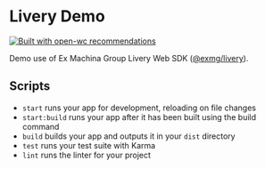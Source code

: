 # Livery Demo

[![Built with open-wc recommendations](https://img.shields.io/badge/built%20with-open--wc-blue.svg)](https://github.com/open-wc)

Demo use of Ex Machina Group Livery Web SDK ([@exmg/livery](https://www.npmjs.com/package/@exmg/livery)).

## Scripts

- `start` runs your app for development, reloading on file changes
- `start:build` runs your app after it has been built using the build command
- `build` builds your app and outputs it in your `dist` directory
- `test` runs your test suite with Karma
- `lint` runs the linter for your project
